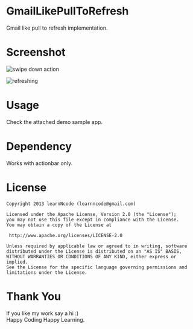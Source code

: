 GmailLikePullToRefresh
======================

Gmail like pull to refresh implementation.


Screenshot
=========

![swipe down action](https://dl.dropboxusercontent.com/u/61919232/learnNcode/gmail_like_loading_swipe_down_motion.png "swipe down action")

![refreshing](https://dl.dropboxusercontent.com/u/61919232/learnNcode/gmail_like_loading_refreshing.png "refreshing")


Usage
=====

Check the attached demo sample app.
    
Dependency
==============
 Works with actionbar only.
    
License
======

    Copyright 2013 learnNcode (learnncode@gmail.com)

    Licensed under the Apache License, Version 2.0 (the "License");
    you may not use this file except in compliance with the License.
    You may obtain a copy of the License at

     http://www.apache.org/licenses/LICENSE-2.0

    Unless required by applicable law or agreed to in writing, software
    distributed under the License is distributed on an "AS IS" BASIS,
    WITHOUT WARRANTIES OR CONDITIONS OF ANY KIND, either express or implied.
    See the License for the specific language governing permissions and
    limitations under the License.

Thank You
========

  If you like my work say a hi :)
  <br>
  Happy Coding Happy Learning.
